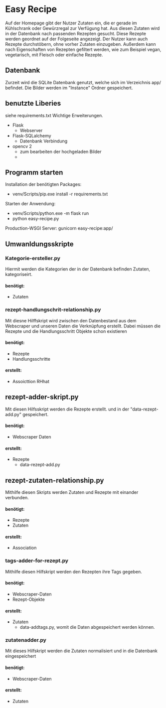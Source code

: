 # Easy Recipe

Auf der Homepage gibt der Nutzer Zutaten ein, die er gerade im Kühlschrank oder Gewürzregal zur Verfügung hat. 
Aus diesen Zutaten wird in der Datenbank nach passenden Rezepten gesucht.
Diese Rezepte werden geordnet auf der Folgeseite angezeigt.
Der Nutzer kann auch Rezepte durchstöbern, ohne vorher Zutaten einzugeben. 
Außerdem kann nach Eigenschaften von Rezepten gefiltert werden, wie zum Beispiel vegan, vegetarisch, mit Fleisch oder einfache Rezepte.



## Datenbank
Zurzeit wird die SQLite Datenbank genutzt, welche sich im Verzeichnis app/ befindet.
Die Bilder werden im "Instance" Ordner gespeichert.

## benutzte Liberies
siehe requirements.txt
Wichtige Erweiterungen.
* Flask
  * Webserver
* Flask-SQLalchemy
  * Datenbank Verbindung
* opencv 2
  * zum bearbeiten der hochgeladen Bilder
  * 

## Programm starten
Installation der benötigten Packages: 
- venv/Scripts/pip.exe install -r requirements.txt

Starten der Anwendung: 
- venv/Scripts/python.exe -m flask run
- python easy-recipe.py

Production-WSGI Server:
gunicorn easy-recipe:app/

## Umwanldungsskripte
### Kategorie-ersteller.py
Hiermit werden die Kategorien der in der Datenbank befinden Zutaten, kategoriseirt.
#### benötigt:
* Zutaten

### rezept-handlungschrit-relationship.py
Mit diesne Hilffskript wird zwischen den Datenbestand aus dem Webscraper und unseren Daten die Verknüpfung erstellt.
Dabei müssen die Rezepte und die Handlungsschritt Objekte schon existieren
#### benötigt:
* Rezepte
* Handlungsschritte
#### erstellt:
* Assoicttion RHhat



## rezept-adder-skript.py
Mit diesen Hilfsskript werden die Rezepte erstellt. und in der "data-rezept-add.py" gespeichert.
#### benötigt:
* Webscraper Daten
#### erstellt:
* Rezepte
  * data-rezept-add.py


## rezept-zutaten-relationship.py
Mithilfe diesen Skripts werden Zutaten und Rezepte mit einander verbunden.
#### benötigt:
* Rezepte
* Zutaten 
#### erstellt:
* Association


### tags-adder-for-rezept.py
Mithilfe diesen Hilfskript werden den Rezepten ihre Tags gegeben.
#### benötigt:
* Webscraper-Daten 
* Rezept-Objekte
#### erstellt:
* Zutaten
  * data-addtags.py, womit die Daten abgespeichert werden können.

### zutatenadder.py
Mit dieses Hilfskript werden die Zutaten normalisiert und in die Datenbank eingespeichert
#### benötigt:
* Webscraper-Daten 
#### erstellt:
* Zutaten